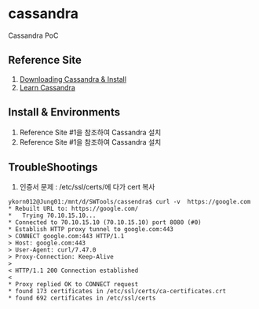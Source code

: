 # cassandra
Cassandra PoC

## Reference Site
1. [Downloading Cassandra & Install](http://cassandra.apache.org/download/) 
2. [Learn Cassandra](https://www.tutorialspoint.com/cassandra/cassandra_create_keyspace.htm)
   
## Install & Environments
1. Reference Site #1을 참조하여 Cassandra 설치
2. Reference Site #1을 참조하여 Cassandra 설치

## TroubleShootings
1. 인증서 문제 : /etc/ssl/certs/에 다가 cert 복사
~~~    
ykorn012@Jung01:/mnt/d/SWTools/cassendra$ curl -v  https://google.com
* Rebuilt URL to: https://google.com/
*   Trying 70.10.15.10...
* Connected to 70.10.15.10 (70.10.15.10) port 8080 (#0)
* Establish HTTP proxy tunnel to google.com:443
> CONNECT google.com:443 HTTP/1.1
> Host: google.com:443
> User-Agent: curl/7.47.0
> Proxy-Connection: Keep-Alive
>
< HTTP/1.1 200 Connection established
<
* Proxy replied OK to CONNECT request
* found 173 certificates in /etc/ssl/certs/ca-certificates.crt
* found 692 certificates in /etc/ssl/certs
~~~
